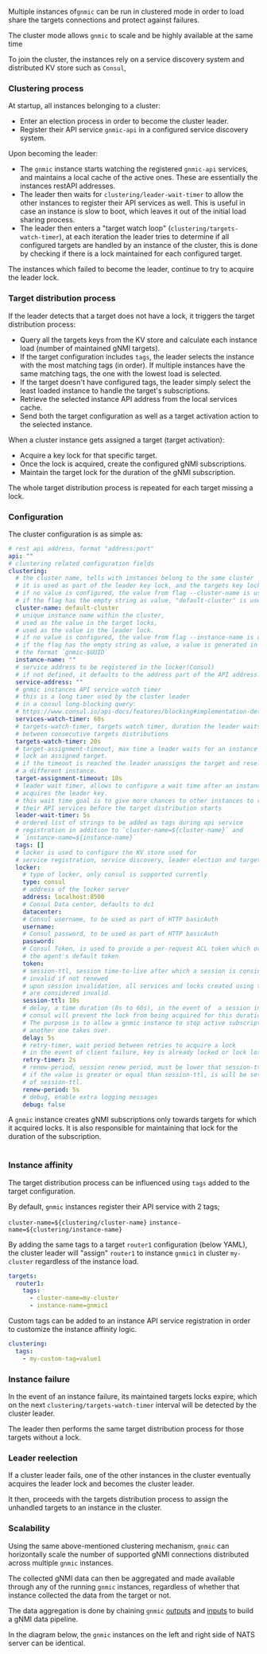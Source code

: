 
Multiple instances of`gnmic` can be run in clustered mode in order to load share the targets connections and protect against failures.

The cluster mode allows `gnmic` to scale and be highly available at the same time

To join the cluster, the instances rely on a service discovery system and distributed KV store such as `Consul`,

### Clustering process

At startup, all instances belonging to a cluster:
  
* Enter an election process in order to become the cluster leader.
* Register their API service `gnmic-api` in a configured service discovery system.

Upon becoming the leader:

* The `gnmic` instance starts watching the registered `gnmic-api` services, 
and maintains a local cache of the active ones. These are essentially the instances restAPI addresses.
* The leader then waits for `clustering/leader-wait-timer` to allow the other instances to register their API services as well. 
This is useful in case an instance is slow to boot, which leaves it out of the initial load sharing process.
* The leader then enters a "target watch loop" (`clustering/targets-watch-timer`), 
at each iteration the leader tries to determine if all configured targets are handled by an instance of the cluster, 
this is done by checking if there is a lock maintained for each configured target.

The instances which failed to become the leader, continue to try to acquire the leader lock.
### Target distribution process

If the leader detects that a target does not have a lock, it triggers the target distribution process:

* Query all the targets keys from the KV store and calculate each instance load (number of maintained gNMI targets).
* If the target configuration includes `tags`, the leader selects the instance with the most matching tags (in order). 
If multiple instances have the same matching tags, the one with the lowest load is selected.
* If the target doesn't have configured tags, the leader simply select the least loaded instance to handle the target's subscriptions.
* Retrieve the selected instance API address from the local services cache.
* Send both the target configuration as well as a target activation action to the selected instance.
  
When a cluster instance gets assigned a target (target activation):

* Acquire a key lock for that specific target.
* Once the lock is acquired, create the configured gNMI subscriptions.
* Maintain the target lock for the duration of the gNMI subscription.

The whole target distribution process is repeated for each target missing a lock.

### Configuration

The cluster configuration is as simple as:

```yaml
# rest api address, format "address:port"
api: ""
# clustering related configuration fields
clustering:
  # the cluster name, tells with instances belong to the same cluster
  # it is used as part of the leader key lock, and the targets key locks
  # if no value is configured, the value from flag --cluster-name is used.
  # if the flag has the empty string as value, "default-cluster" is used.
  cluster-name: default-cluster
  # unique instance name within the cluster,
  # used as the value in the target locks,
  # used as the value in the leader lock.
  # if no value is configured, the value from flag --instance-name is used.
  # if the flag has the empty string as value, a value is generated in 
  # the format `gnmic-$UUID`
  instance-name: ""
  # service address to be registered in the locker(Consul)
  # if not defined, it defaults to the address part of the API address:port
  service-address: ""
  # gnmic instances API service watch timer
  # this is a long timer used by the cluster leader 
  # in a consul long-blocking query: 
  # https://www.consul.io/api-docs/features/blocking#implementation-details
  services-watch-timer: 60s
  # targets-watch-timer, targets watch timer, duration the leader waits 
  # between consecutive targets distributions
  targets-watch-timer: 20s
  # target-assignment-timeout, max time a leader waits for an instance to 
  # lock an assigned target.
  # if the timeout is reached the leader unassigns the target and reselects 
  # a different instance.
  target-assignment-timeout: 10s
  # leader wait timer, allows to configure a wait time after an instance
  # acquires the leader key.
  # this wait time goal is to give more chances to other instances to register 
  # their API services before the target distribution starts
  leader-wait-timer: 5s
  # ordered list of strings to be added as tags during api service 
  # registration in addition to `cluster-name=${cluster-name}` and 
  # `instance-name=${instance-name}`
  tags: []
  # locker is used to configure the KV store used for 
  # service registration, service discovery, leader election and targets locks
  locker:
    # type of locker, only consul is supported currently
    type: consul
    # address of the locker server
    address: localhost:8500
    # Consul Data center, defaults to dc1
    datacenter: 
    # Consul username, to be used as part of HTTP basicAuth
    username:
    # Consul password, to be used as part of HTTP basicAuth
    password:
    # Consul Token, is used to provide a per-request ACL token which overrides 
    # the agent's default token
    token:
    # session-ttl, session time-to-live after which a session is considered 
    # invalid if not renewed
    # upon session invalidation, all services and locks created using this session
    # are considered invalid.
    session-ttl: 10s
    # delay, a time duration (0s to 60s), in the event of  a session invalidation 
    # consul will prevent the lock from being acquired for this duration.
    # The purpose is to allow a gnmic instance to stop active subscriptions before 
    # another one takes over.
    delay: 5s
    # retry-timer, wait period between retries to acquire a lock 
    # in the event of client failure, key is already locked or lock lost.
    retry-timer: 2s
    # renew-period, session renew period, must be lower that session-ttl. 
    # if the value is greater or equal than session-ttl, is will be set to half 
    # of session-ttl.
    renew-period: 5s
    # debug, enable extra logging messages
    debug: false
```

A `gnmic` instance creates gNMI subscriptions only towards targets for which it acquired locks. It is also responsible for maintaining that lock for the duration of the subscription.


<div class="mxgraph" style="max-width:100%;border:1px solid transparent;margin:0 auto; display:block;" data-mxgraph="{&quot;page&quot;:12,&quot;zoom&quot;:1.4,&quot;highlight&quot;:&quot;#0000ff&quot;,&quot;nav&quot;:true,&quot;check-visible-state&quot;:true,&quot;resize&quot;:true,&quot;url&quot;:&quot;https://raw.githubusercontent.com/karimra/gnmic/diagrams/diagrams//locking.drawio&quot;}"></div>

<script type="text/javascript" src="https://cdn.jsdelivr.net/gh/hellt/drawio-js@main/embed2.js?&fetch=https%3A%2F%2Fraw.githubusercontent.com%2Fkarimra%2Fgnmic%2Fdiagrams%2F/locking.drawio" async></script>

### Instance affinity

The target distribution process can be influenced using `tags` added to the target configuration.

By default, `gnmic` instances register their API service with 2 tags;

`cluster-name=${clustering/cluster-name}`
`instance-name=${clustering/instance-name}`

By adding the same tags to a target `router1` configuration (below YAML), the cluster leader will "assign" `router1` to instance `gnmic1` in cluster `my-cluster` regardless of the instance load.

```yaml
targets:
  router1:
    tags:
      - cluster-name=my-cluster
      - instance-name=gnmic1
```

Custom tags can be added to an instance API service registration in order to customize the instance affinity logic.

```yaml
clustering:
  tags:
    - my-custom-tag=value1
```

### Instance failure

In the event of an instance failure, its maintained targets locks expire, which on the next `clustering/targets-watch-timer` interval will be detected by the cluster leader.

The leader then performs the same target distribution process for those targets without a lock.

### Leader reelection

If a cluster leader fails, one of the other instances in the cluster eventually acquires the leader lock and becomes the cluster leader.

It then, proceeds with the targets distribution process to assign the unhandled targets to an instance in the cluster.

### Scalability

Using the same above-mentioned clustering mechanism, `gnmic` can horizontally scale the number of supported gNMI connections distributed across multiple `gnmic` instances.

The collected gNMI data can then be aggregated and made available through any of the running `gnmic` instances, regardless of whether that instance collected the data from the target or not.

The data aggregation is done by chaining `gnmic` [outputs](../user_guide/outputs/output_intro.md) and [inputs](../user_guide/inputs/input_intro.md) to build a gNMI data pipeline.

In the diagram below, the `gnmic` instances on the left and right side of NATS server can be identical.

<div class="mxgraph" style="max-width:100%;border:1px solid transparent;margin:0 auto; display:block;" data-mxgraph="{&quot;page&quot;:12,&quot;zoom&quot;:1.4,&quot;highlight&quot;:&quot;#0000ff&quot;,&quot;nav&quot;:true,&quot;check-visible-state&quot;:true,&quot;resize&quot;:true,&quot;url&quot;:&quot;https://raw.githubusercontent.com/karimra/gnmic/diagrams/diagrams//scalability.drawio&quot;}"></div>

<script type="text/javascript" src="https://cdn.jsdelivr.net/gh/hellt/drawio-js@main/embed2.js?&fetch=https%3A%2F%2Fraw.githubusercontent.com%2Fkarimra%2Fgnmic%2Fdiagrams%2F/scalability.drawio" async></script>